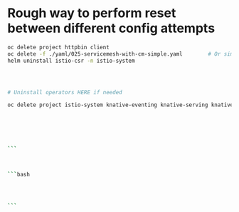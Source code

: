 # Rough way to perform reset between different config attempts




````bash
oc delete project httpbin client
oc delete -f ./yaml/025-servicemesh-with-cm-simple.yaml        # Or similar file
helm uninstall istio-csr -n istio-system 




# Uninstall operators HERE if needed

oc delete project istio-system knative-eventing knative-serving knative-serving-ingress openshift-serverless






```



```bash




```